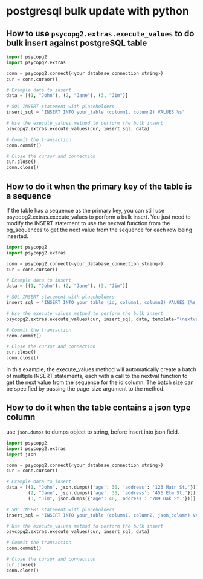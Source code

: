 # postgresql bulk update with python

## How to use `psycopg2.extras.execute_values`  to do bulk insert against postgreSQL table 

```python
import psycopg2
import psycopg2.extras

conn = psycopg2.connect(<your_database_connection_string>)
cur = conn.cursor()

# Example data to insert
data = [(1, "John"), (2, "Jane"), (3, "Jim")]

# SQL INSERT statement with placeholders
insert_sql = "INSERT INTO your_table (column1, column2) VALUES %s"

# Use the execute_values method to perform the bulk insert
psycopg2.extras.execute_values(cur, insert_sql, data)

# Commit the transaction
conn.commit()

# Close the cursor and connection
cur.close()
conn.close()

```

## How to do it when the primary key of the table is a sequence 


If the table has a sequence as the primary key, you can still use psycopg2.extras.execute_values to perform a bulk insert. You just need to modify the INSERT statement to use the nextval function from the pg_sequences to get the next value from the sequence for each row being inserted.


```python
import psycopg2
import psycopg2.extras

conn = psycopg2.connect(<your_database_connection_string>)
cur = conn.cursor()

# Example data to insert
data = [(1, "John"), (2, "Jane"), (3, "Jim")]

# SQL INSERT statement with placeholders
insert_sql = "INSERT INTO your_table (id, column1, column2) VALUES (%s, %s, %s)"

# Use the execute_values method to perform the bulk insert
psycopg2.extras.execute_values(cur, insert_sql, data, template="(nextval('your_sequence'), %s, %s)", page_size=1000)

# Commit the transaction
conn.commit()

# Close the cursor and connection
cur.close()
conn.close()

```

In this example, the execute_values method will automatically create a batch of multiple INSERT statements, each with a call to the nextval function to get the next value from the sequence for the id column. The batch size can be specified by passing the page_size argument to the method.

## How to do it when the table contains a json type column

use `json.dumps` to dumps object to string, before insert into json field.

```python
import psycopg2
import psycopg2.extras
import json

conn = psycopg2.connect(<your_database_connection_string>)
cur = conn.cursor()

# Example data to insert
data = [(1, "John", json.dumps({'age': 30, 'address': '123 Main St.'})),
        (2, "Jane", json.dumps({'age': 35, 'address': '456 Elm St.'})),
        (3, "Jim", json.dumps({'age': 40, 'address': '789 Oak St.'}))]

# SQL INSERT statement with placeholders
insert_sql = "INSERT INTO your_table (column1, column2, json_column) VALUES %s"

# Use the execute_values method to perform the bulk insert
psycopg2.extras.execute_values(cur, insert_sql, data)

# Commit the transaction
conn.commit()

# Close the cursor and connection
cur.close()
conn.close()

```

